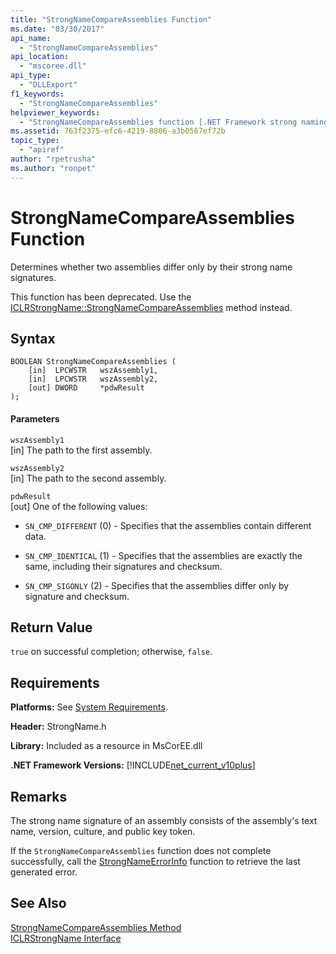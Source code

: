 ```yaml
---
title: "StrongNameCompareAssemblies Function"
ms.date: "03/30/2017"
api_name: 
  - "StrongNameCompareAssemblies"
api_location: 
  - "mscoree.dll"
api_type: 
  - "DLLExport"
f1_keywords: 
  - "StrongNameCompareAssemblies"
helpviewer_keywords: 
  - "StrongNameCompareAssemblies function [.NET Framework strong naming]"
ms.assetid: 763f2375-efc6-4219-8806-a3b0567ef72b
topic_type: 
  - "apiref"
author: "rpetrusha"
ms.author: "ronpet"
---
```

# StrongNameCompareAssemblies Function
Determines whether two assemblies differ only by their strong name signatures.  
  
 This function has been deprecated. Use the [ICLRStrongName::StrongNameCompareAssemblies](../../../../docs/framework/unmanaged-api/hosting/iclrstrongname-strongnamecompareassemblies-method.md) method instead.  
  
## Syntax  
  
```  
BOOLEAN StrongNameCompareAssemblies (  
    [in]  LPCWSTR   wszAssembly1,  
    [in]  LPCWSTR   wszAssembly2,  
    [out] DWORD     *pdwResult  
);  
```  
  
#### Parameters  
 `wszAssembly1`  
 [in] The path to the first assembly.  
  
 `wszAssembly2`  
 [in] The path to the second assembly.  
  
 `pdwResult`  
 [out] One of the following values:  
  
- `SN_CMP_DIFFERENT` (0) - Specifies that the assemblies contain different data.  
  
- `SN_CMP_IDENTICAL` (1) - Specifies that the assemblies are exactly the same, including their signatures and checksum.  
  
- `SN_CMP_SIGONLY` (2) - Specifies that the assemblies differ only by signature and checksum.  
  
## Return Value  
 `true` on successful completion; otherwise, `false`.  
  
## Requirements  
 **Platforms:** See [System Requirements](../../../../docs/framework/get-started/system-requirements.md).  
  
 **Header:** StrongName.h  
  
 **Library:** Included as a resource in MsCorEE.dll  
  
 **.NET Framework Versions:** [!INCLUDE[net_current_v10plus](../../../../includes/net-current-v10plus-md.md)]  
  
## Remarks  
 The strong name signature of an assembly consists of the assembly's text name, version, culture, and public key token.  
  
 If the `StrongNameCompareAssemblies` function does not complete successfully, call the [StrongNameErrorInfo](../../../../docs/framework/unmanaged-api/strong-naming/strongnameerrorinfo-function.md) function to retrieve the last generated error.  
  
## See Also  
 [StrongNameCompareAssemblies Method](../../../../docs/framework/unmanaged-api/hosting/iclrstrongname-strongnamecompareassemblies-method.md)  
 [ICLRStrongName Interface](../../../../docs/framework/unmanaged-api/hosting/iclrstrongname-interface.md)

